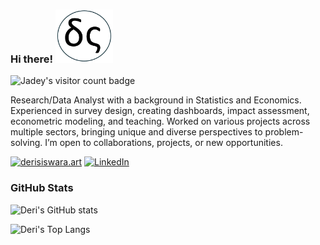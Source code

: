 ### Hi there! <img src="https://github.com/derisiswara/derisiswara/blob/main/logods2.webp" height="85" alt="Logo for Deri Siswara's personal website"> 

![Jadey's visitor count badge](https://visitor-badge.laobi.icu/badge?page_id=derisiswara.visitor-badge)

Research/Data Analyst with a background in Statistics and Economics. Experienced in survey design, creating dashboards, impact assessment, econometric modeling, and teaching. Worked on various projects across multiple sectors, bringing unique and diverse perspectives to problem-solving. I’m open to collaborations, projects, or new opportunities.  
  
[![derisiswara.art](https://img.shields.io/badge/derisiswara.art-%230b7366.svg?style=for-the-badge&logoColor=white)](https://derisiswara.art) [![LinkedIn](https://img.shields.io/badge/linkedin-%230077B5.svg?style=for-the-badge&logo=linkedin&logoColor=white)](https://www.linkedin.com/in/derisiswara/)

### GitHub Stats
  
![Deri's GitHub stats](https://github-readme-stats.vercel.app/api?username=derisiswara&theme=vue-dark&show_icons=true) 

![Deri's Top Langs](https://github-readme-stats.vercel.app/api/top-langs/?username=derisiswara&layout=compact&theme=vue-dark&hide=javascript,html,typescript)
